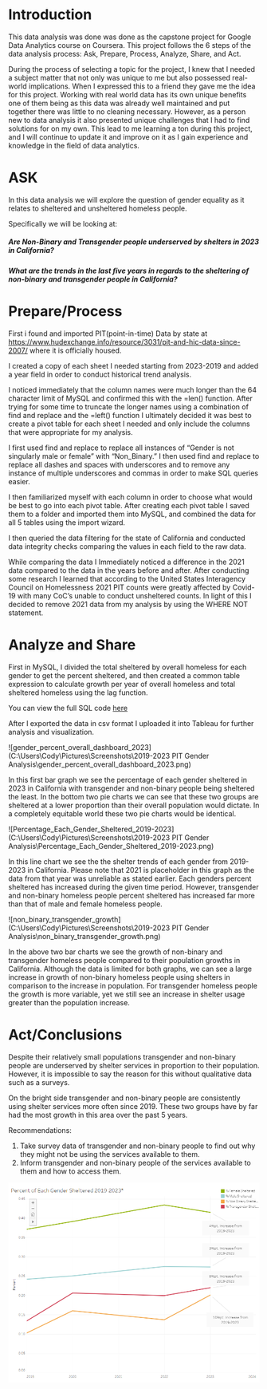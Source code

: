 

# Introduction

This data analysis was done was done as the capstone project for Google Data Analytics course on Coursera.  This project follows the 6 steps of the data analysis process: Ask, Prepare, Process, Analyze, Share, and Act. 

During the process of selecting a topic for the project, I knew that I needed a subject matter that not only was unique to me but also possessed real-world implications. When I expressed this to a friend they gave me the idea for this project. Working with real world data has its own unique benefits one of them being as this data was already well maintained and put together there was  little to no cleaning necessary. However, as a person new to data analysis it also presented unique challenges that I had to find solutions for on my own. This lead to me learning a ton during this project, and I will continue to update it and improve on it as I gain experience and knowledge in the field of data analytics.



# ASK

In this data analysis we will explore the question of gender equality as it relates to sheltered and unsheltered homeless people. 

Specifically we will be looking at:

##### **Are Non-Binary and Transgender people underserved by shelters in 2023 in California?**

##### What are the trends in the last five years in regards to the sheltering of non-binary and transgender people in California?

# Prepare/Process

First i found and imported PIT(point-in-time) Data by state at https://www.hudexchange.info/resource/3031/pit-and-hic-data-since-2007/ where it is officially housed. 

I created a copy of each sheet I needed starting from 2023-2019 and added a year field in order to conduct historical trend analysis. 

I noticed immediately that the column names were much longer than the 64 character limit of MySQL and confirmed this with the =len() function. After trying for some time to truncate the longer names using a combination of find and replace and the =left() function I ultimately decided it was best to create a pivot table for each sheet I needed and only include the columns that were appropriate for my analysis.

I first used find and replace to replace all instances of “Gender is not singularly male or female” with “Non_Binary.” I then used find and replace to replace all dashes and spaces with underscores and to remove any instance of multiple underscores and commas in order to make SQL queries easier.

I then familiarized myself with each column in order to choose what would be best to go into each pivot table. After creating each pivot table I saved them to a folder and imported them into MySQL, and combined the data for all 5 tables using the import wizard. 

I then queried the data filtering for the state of California and conducted data integrity checks comparing the values in each field to the raw data. 

While comparing the data I Immediately noticed a difference in the 2021 data compared to the data in the years before and after. After conducting some research I learned that according to the United States Interagency Council on Homelessness 2021 PIT counts were greatly affected by Covid-19 with many CoC’s unable to conduct unsheltered counts. In light of this I decided to remove 2021 data from my analysis by using the WHERE NOT statement.



# Analyze and Share

 First in MySQL, I divided the total sheltered by overall homeless for each gender to get the percent sheltered, and then created a common table expression to calculate growth per year of overall homeless and total sheltered homeless using the lag function.

You can view the full SQL code [here](https://github.com/CodyFHPearson/2019-2023-PIT-Gender-Analysis/blob/master/Pit.sql)

After I exported the data in csv format I uploaded it into Tableau for further analysis and visualization.

![gender_percent_overall_dashboard_2023](C:\Users\Cody\Pictures\Screenshots\2019-2023 PIT Gender Analysis\gender_percent_overall_dashboard_2023.png)

In this first bar graph we see the percentage of each gender sheltered in 2023 in California with transgender and non-binary people being sheltered the least.  In the bottom two pie charts we can see that these two groups are sheltered at a lower proportion than their overall population would dictate. In a completely equitable world these two pie charts would be identical.

![Percentage_Each_Gender_Sheltered_2019-2023](C:\Users\Cody\Pictures\Screenshots\2019-2023 PIT Gender Analysis\Percentage_Each_Gender_Sheltered_2019-2023.png)

In this line chart we see the the shelter trends of each gender from 2019-2023 in California. Please note that 2021 is placeholder in this graph as the data from that year was unreliable as stated earlier. Each genders percent sheltered has increased during the given time period. However, transgender and non-binary homeless people percent sheltered has increased far more than that of  male and female homeless people. 

![non_binary_transgender_growth](C:\Users\Cody\Pictures\Screenshots\2019-2023 PIT Gender Analysis\non_binary_transgender_growth.png)



In the above two bar charts we see the growth of non-binary and transgender homeless people compared to their population growths in California.  Although the data is limited for both graphs, we can see a large increase in growth of non-binary homeless people using shelters in comparison to the increase in population. For transgender homeless people the growth is more variable, yet we still see an increase in shelter usage greater than the population increase. 

# Act/Conclusions

Despite their relatively small populations transgender and non-binary people are underserved by shelter services in proportion to their population. However, it is impossible to say the reason for this without qualitative data such as a surveys. 

On the bright side transgender and non-binary people are consistently using shelter services more often since 2019.  These two groups have by far had the most growth in this area over the past 5 years. 

Recommendations: 

1. Take survey data of transgender and non-binary people to find out why they might not be using the services available to them.
2. Inform transgender and non-binary people of the services available to them and how to access them. 

![](https://github.com/CodyFHPearson/2019-2023-PIT-Gender-Analysis/blob/master/Percentage_Each_Gender_Sheltered_2019-2023.png)




